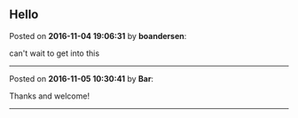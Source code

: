 ## Hello
Posted on **2016-11-04 19:06:31** by **boandersen**:

can't wait to get into this

---

Posted on **2016-11-05 10:30:41** by **Bar**:

Thanks and welcome!

---

